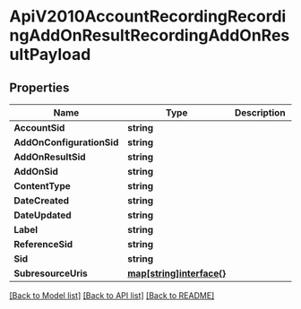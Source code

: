 # ApiV2010AccountRecordingRecordingAddOnResultRecordingAddOnResultPayload

## Properties

Name | Type | Description | Notes
------------ | ------------- | ------------- | -------------
**AccountSid** | **string** |  | [optional] 
**AddOnConfigurationSid** | **string** |  | [optional] 
**AddOnResultSid** | **string** |  | [optional] 
**AddOnSid** | **string** |  | [optional] 
**ContentType** | **string** |  | [optional] 
**DateCreated** | **string** |  | [optional] 
**DateUpdated** | **string** |  | [optional] 
**Label** | **string** |  | [optional] 
**ReferenceSid** | **string** |  | [optional] 
**Sid** | **string** |  | [optional] 
**SubresourceUris** | [**map[string]interface{}**](.md) |  | [optional] 

[[Back to Model list]](../README.md#documentation-for-models) [[Back to API list]](../README.md#documentation-for-api-endpoints) [[Back to README]](../README.md)


